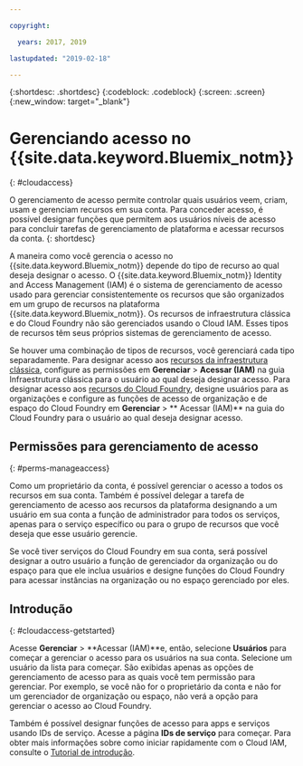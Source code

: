 ```yaml
---

copyright:

  years: 2017, 2019

lastupdated: "2019-02-18"

---
```


{:shortdesc: .shortdesc}
{:codeblock: .codeblock}
{:screen: .screen}
{:new_window: target="_blank"}

# Gerenciando acesso no {{site.data.keyword.Bluemix_notm}}
{: #cloudaccess}

O gerenciamento de acesso permite controlar quais usuários veem, criam, usam e gerenciam recursos em sua conta. Para conceder acesso, é possível designar funções que permitem aos usuários níveis de acesso para concluir tarefas de gerenciamento de plataforma e acessar recursos da conta.
{: shortdesc}

A maneira como você gerencia o acesso no {{site.data.keyword.Bluemix_notm}} depende do tipo de recurso ao qual deseja designar o acesso. O {{site.data.keyword.Bluemix_notm}} Identity and Access Management (IAM) é o sistema de gerenciamento de acesso usado para gerenciar consistentemente os recursos que são organizados em um grupo de recursos na plataforma {{site.data.keyword.Bluemix_notm}}. Os
recursos de infraestrutura clássica e do Cloud Foundry não são gerenciados usando o Cloud IAM. Esses tipos de recursos têm seus próprios sistemas de gerenciamento de acesso. 

Se houver uma combinação de tipos de recursos, você gerenciará cada tipo separadamente. Para designar acesso aos
[recursos da infraestrutura clássica](/docs/iam/infrastructureaccess.html#infrapermission), configure
as permissões em **Gerenciar** > **Acessar (IAM)** na guia Infraestrutura clássica
para o usuário ao qual deseja designar acesso. Para designar acesso aos
[recursos do Cloud Foundry](/docs/iam/cfaccess.html#cfaccess), designe usuários para as organizações e
configure as funções de acesso de organização e de espaço do Cloud Foundry em **Gerenciar** >
** Acessar (IAM)** na guia do Cloud Foundry para o usuário ao qual deseja designar acesso.

## Permissões para gerenciamento de acesso
{: #perms-manageaccess}

Como um proprietário da conta, é possível gerenciar o acesso a todos os recursos em sua conta. Também é possível delegar
a tarefa de gerenciamento de acesso aos recursos da plataforma designando a um usuário em sua conta a função de
administrador para todos os serviços, apenas para o serviço específico ou para o grupo de recursos que você deseja que
esse usuário gerencie.

Se você tiver serviços do Cloud Foundry em sua conta, será possível designar a outro usuário a função de
gerenciador da organização ou do espaço para que ele inclua usuários e designe funções do Cloud Foundry para acessar
instâncias na organização ou no espaço gerenciado por eles.


## Introdução
{: #cloudaccess-getstarted}

Acesse **Gerenciar** &gt; **Acessar (IAM)**e, então, selecione
**Usuários** para começar a gerenciar o acesso para os usuários na sua conta. Selecione um usuário da lista para começar. São exibidas apenas as opções de gerenciamento de acesso para as quais você tem permissão para gerenciar. Por exemplo, se você não for o proprietário da conta e não for um gerenciador de organização ou espaço, não verá a opção para gerenciar o acesso ao Cloud Foundry.

Também é possível designar funções de acesso para apps e serviços usando IDs de serviço. Acesse a página **IDs de serviço** para começar. Para
obter mais informações sobre como iniciar rapidamente com o Cloud IAM, consulte o
[Tutorial de introdução](/docs/iam/quickstart.html#getstarted).
